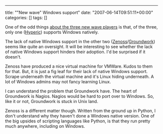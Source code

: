 ---
title: ""New wave" Windows support"
date: "2007-06-14T09:51:11+00:00"
categories: []
tags: []

One of the odd things <a href="http://techteapot.com/network-managements-new-wave/">about the three new wave players</a> is that, of the three, only one (<a href="http://www.hyperic.com/">Hyperic</a>) supports Windows natively.

The lack of native Windows support in the other two (<a href="http://www.zenoss.org/">Zenoss</a>/<a href="http://www.groundworkopensource.com/">Groundwork</a>) seems like quite an oversight. It will be interesting to see whether the lack of native Windows support hinders their adoption. I'd be surprised if it doesn't.

Zenoss have produced a nice virtual machine for VMWare. Kudos to them for that. But, it is just a fig leaf for their lack of native Windows support. Scrape underneath the virtual machine and it's Linux hiding underneath. A lot of Windows admins may not fancy learning Linux.

I can understand the problem that Groundwork have. The heart of Groundwork is Nagios. Nagios would be hard to port over to Windows. So, like it or not, Groundwork is stuck in Unix land.

Zenoss is a different matter though. Written from the ground up in Python, I don't understand why they haven't done a Windows native version. One of the big upsides of scripting languages like Python, is that they run pretty much anywhere, including on Windows.

